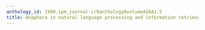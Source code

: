 ```yaml
---
anthology_id: 1990.ipm_journal-ir0anthology0volumeA26A1.5
title: Anaphora in natural language processing and information retrieval
---
```

